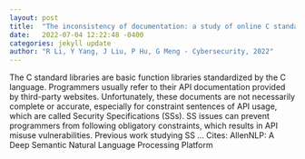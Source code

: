 ```yaml
---
layout: post
title:  "The inconsistency of documentation: a study of online C standard library documents"
date:   2022-07-04 12:22:48 -0400
categories: jekyll update
author: "R Li, Y Yang, J Liu, P Hu, G Meng - Cybersecurity, 2022"
---
```

The C standard libraries are basic function libraries standardized by the C language. Programmers usually refer to their API documentation provided by third-party websites. Unfortunately, these documents are not necessarily complete or accurate, especially for constraint sentences of API usage, which are called Security Specifications (SSs). SS issues can prevent programmers from following obligatory constraints, which results in API misuse vulnerabilities. Previous work studying SS …
Cites: ‪AllenNLP: A Deep Semantic Natural Language Processing Platform‬  